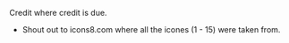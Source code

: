 Credit where credit is due.
- Shout out to icons8.com where all the icones (1 - 15) were taken from.
